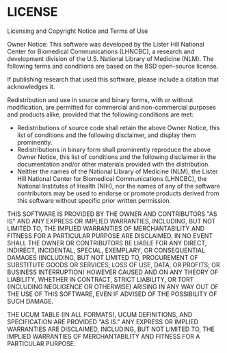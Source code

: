 # LICENSE

Licensing and Copyright Notice and Terms of Use

Owner Notice: This software was developed by the Lister Hill National Center
for Biomedical Communications (LHNCBC), a research and development division
of the U.S. National Library of Medicine (NLM). The following terms and conditions
are based on the BSD open-source license.

If publishing research that used this software, please include a citation that
acknowledges it.

Redistribution and use in source and binary forms, with or without modification,
are permitted for commercial and non-commercial purposes and products alike,
provided that the following conditions are met:

  * Redistributions of source code shall retain the above Owner Notice, this
  list of conditions and the following disclaimer, and display them prominently.
  * Redistributions in binary form shall prominently reproduce the above Owner
  Notice, this list of conditions and the following disclaimer in the
  documentation and/or other materials provided with the distribution.
  * Neither the names of the National Library of Medicine (NLM), the Lister
  Hill National Center for Biomedical Communications (LHNCBC), the National
  Institutes of Health (NIH), nor the names of any of the software contributors
  may be used to endorse or promote products derived from this software without
  specific prior written permission.

THIS SOFTWARE IS PROVIDED BY THE OWNER AND CONTRIBUTORS "AS IS" AND ANY EXPRESS
OR IMPLIED WARRANTIES, INCLUDING, BUT NOT LIMITED TO, THE IMPLIED WARRANTIES OF
MERCHANTABILITY AND FITNESS FOR A PARTICULAR PURPOSE ARE DISCLAIMED. IN NO EVENT
SHALL THE OWNER OR CONTRIBUTORS BE LIABLE FOR ANY DIRECT, INDIRECT, INCIDENTAL,
SPECIAL, EXEMPLARY, OR CONSEQUENTIAL DAMAGES (INCLUDING, BUT NOT LIMITED TO,
PROCUREMENT OF SUBSTITUTE GOODS OR SERVICES; LOSS OF USE, DATA, OR PROFITS; OR
BUSINESS INTERRUPTION) HOWEVER CAUSED AND ON ANY THEORY OF LIABILITY, WHETHER
IN CONTRACT, STRICT LIABILITY, OR TORT (INCLUDING NEGLIGENCE OR OTHERWISE)
ARISING IN ANY WAY OUT OF THE USE OF THIS SOFTWARE, EVEN IF ADVISED OF THE
POSSIBILITY OF SUCH DAMAGE.

THE UCUM TABLE (IN ALL FORMATS), UCUM DEFINITIONS, AND SPECIFICATION ARE
PROVIDED "AS IS." ANY EXPRESS OR IMPLIED WARRANTIES ARE DISCLAIMED, INCLUDING,
BUT NOT LIMITED TO, THE IMPLIED WARRANTIES OF MERCHANTABILITY AND FITNESS FOR A
PARTICULAR PURPOSE.


